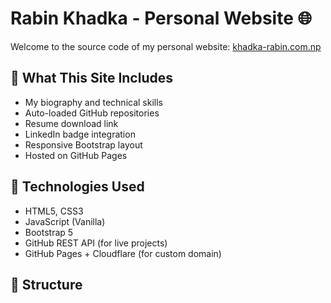 # Rabin Khadka - Personal Website 🌐

Welcome to the source code of my personal website: [khadka-rabin.com.np](https://khadka-rabin.com.np)

## 💼 What This Site Includes

- My biography and technical skills
- Auto-loaded GitHub repositories
- Resume download link
- LinkedIn badge integration
- Responsive Bootstrap layout
- Hosted on GitHub Pages

## 🚀 Technologies Used

- HTML5, CSS3
- JavaScript (Vanilla)
- Bootstrap 5
- GitHub REST API (for live projects)
- GitHub Pages + Cloudflare (for custom domain)

## 📂 Structure


